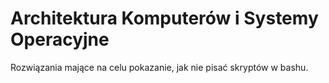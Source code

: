 # Architektura Komputerów i Systemy Operacyjne

Rozwiązania mające na celu pokazanie, jak nie pisać skryptów w bashu.